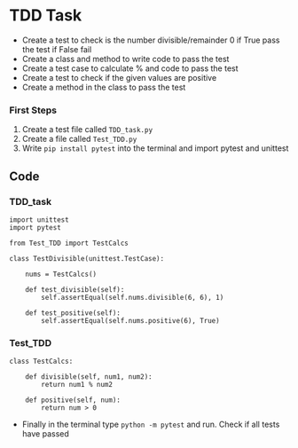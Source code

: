 # TDD Task
- Create a test to check is the number divisible/remainder 0 if True pass the test if False fail
- Create a class and method to write code to pass the test
- Create a test case to calculate % and code to pass the test
- Create a test to check if the given values are positive 
- Create a method in the class to pass the test

### First Steps
1. Create a test file called `TDD_task.py` 
2. Create a file called `Test_TDD.py`
3. Write `pip install pytest` into the terminal and import pytest and unittest
    
## Code
### TDD_task
```
import unittest
import pytest

from Test_TDD import TestCalcs

class TestDivisible(unittest.TestCase):

    nums = TestCalcs()

    def test_divisible(self):
        self.assertEqual(self.nums.divisible(6, 6), 1)

    def test_positive(self):
        self.assertEqual(self.nums.positive(6), True)
```
### Test_TDD
```
class TestCalcs:

    def divisible(self, num1, num2):
        return num1 % num2

    def positive(self, num):
        return num > 0
```
- Finally in the terminal type `python -m pytest` and run. Check if all tests have passed